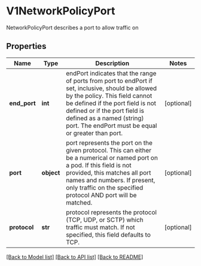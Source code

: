 # V1NetworkPolicyPort

NetworkPolicyPort describes a port to allow traffic on

## Properties
Name | Type | Description | Notes
------------ | ------------- | ------------- | -------------
**end_port** | **int** | endPort indicates that the range of ports from port to endPort if set, inclusive, should be allowed by the policy. This field cannot be defined if the port field is not defined or if the port field is defined as a named (string) port. The endPort must be equal or greater than port. | [optional] 
**port** | **object** | port represents the port on the given protocol. This can either be a numerical or named port on a pod. If this field is not provided, this matches all port names and numbers. If present, only traffic on the specified protocol AND port will be matched. | [optional] 
**protocol** | **str** | protocol represents the protocol (TCP, UDP, or SCTP) which traffic must match. If not specified, this field defaults to TCP. | [optional] 

[[Back to Model list]](../README.md#documentation-for-models) [[Back to API list]](../README.md#documentation-for-api-endpoints) [[Back to README]](../README.md)


